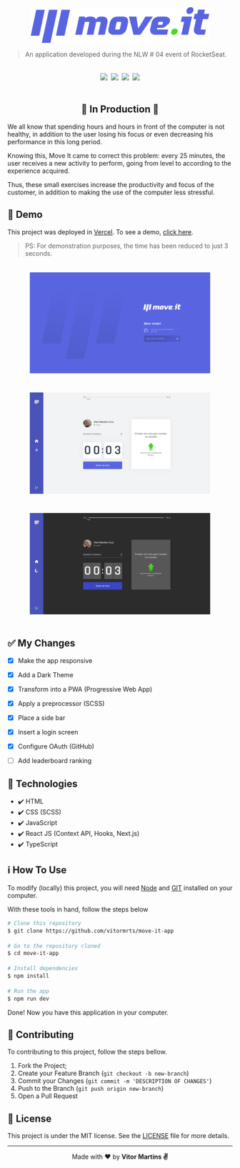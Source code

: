 <p align="center"><img src="public/logo-full.svg" width="400"></p>


> An application developed during the NLW # 04 event of RocketSeat.


<p align="center">
     <img src=https://img.shields.io/github/languages/code-size/vitormrts/move-it-app?style=for-the-badge hspace="2" vspace="20"/>
    <img src=https://img.shields.io/github/license/vitormrts/move-it-app?style=for-the-badge hspace="2" vspace="20"/>
    <img src=https://img.shields.io/github/issues/vitormrts/move-it-app?style=for-the-badge hspace="2" vspace="20"/>
    <img src="https://vercelbadge.vercel.app/api/vitormrts/move-it-app?style=for-the-badge" hspace="2" vspace="20"/>
</p> 

<h2 align="center">
    🚧    In Production    🚧
</h2>

<!-- ABOUT --> 
We all know that spending hours and hours in front of the computer is not healthy, in addition to the user losing his focus or even decreasing his performance in this long period.
 
Knowing this, Move It came to correct this problem: every 25 minutes, the user receives a new activity to perform, going from level to according to the experience acquired.

Thus, these small exercises increase the productivity and focus of the customer, in addition to making the use of the computer less stressful. 

<!-- DEMO --> 
## 🎥 Demo

This project was deployed in [Vercel](https://vercel.com). To see a demo, [click here](https://move-it-app-opal.vercel.app/). 

> PS: For demonstration purposes, the time has been reduced to just 3 seconds.

<div align="center">
    <img src="public/demo/auth.png" hspace="20" vspace="20" width="80%"/> 
    <img src="public/demo/light.png" hspace="20" vspace="20" width=80%/>
    <img src="public/demo/dark.png" hspace="20" vspace="20" width=80%/>  
</div>

## ✅ My Changes

- [x] Make the app responsive 

- [x] Add a Dark Theme

- [x] Transform into a PWA (Progressive Web App)

- [x] Apply a preprocessor (SCSS)

- [x] Place a side bar 

- [x] Insert a login screen

- [x] Configure OAuth (GitHub) 

- [ ] Add leaderboard ranking

<!-- TECHONOLOGIES --> 
## 🚀 Technologies
* ✔️ HTML
* ✔️ CSS (SCSS)
* ✔️ JavaScript
* ✔️ React JS (Context API, Hooks, Next.js)
* ✔️ TypeScript

<!-- HOW TO USE -->
## ℹ️ How To Use
To modify (locally) this project, you will need [Node](https://nodejs.org/en/) and [GIT](https://git-scm.com/) installed on your computer.

With these tools in hand, follow the steps below
```sh
# Clone this repository
$ git clone https://github.com/vitormrts/move-it-app

# Go to the repository cloned
$ cd move-it-app

# Install dependencies
$ npm install

# Run the app
$ npm run dev
```

Done! Now you have this application in your computer.

<!-- CONTRIBUTING -->
## 🤝 Contributing

To contributing to this project, follow the steps bellow.

1. Fork the Project;
2. Create your Feature Branch (`git checkout -b new-branch`)
3. Commit your Changes (`git commit -m 'DESCRIPTION OF CHANGES'`)
4. Push to the Branch (`git push origin new-branch`)
5. Open a Pull Request

## 📝 License
This project is under the MIT license. See the [LICENSE](https://github.com/vitormrts/move-it-app/blob/master/LICENSE) file for more details.

---

<p align="center">Made with ❤️ by <strong>Vitor Martins ✌ </p>


 

